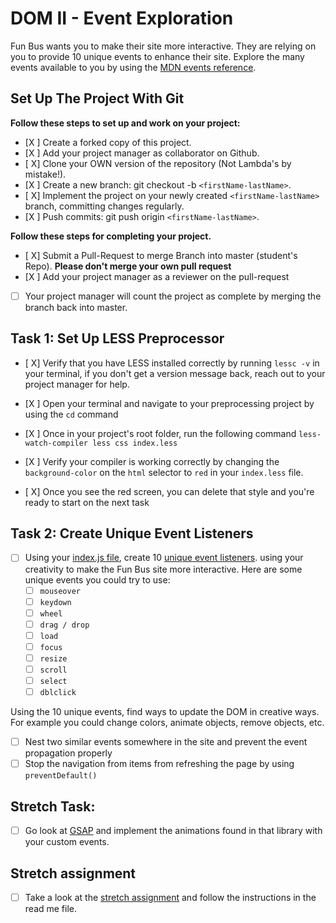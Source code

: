 # DOM II - Event Exploration

Fun Bus wants you to make their site more interactive. They are relying on you to provide 10 unique events to enhance their site. Explore the many events available to you by using the [MDN events reference](https://developer.mozilla.org/en-US/docs/Web/Events).

## Set Up The Project With Git

**Follow these steps to set up and work on your project:**

* [X ] Create a forked copy of this project.
* [X ] Add your project manager as collaborator on Github.
* [ X] Clone your OWN version of the repository (Not Lambda's by mistake!).
* [X ] Create a new branch: git checkout -b `<firstName-lastName>`.
* [ X] Implement the project on your newly created `<firstName-lastName>` branch, committing changes regularly.
* [X ] Push commits: git push origin `<firstName-lastName>`.

**Follow these steps for completing your project.**

* [ X] Submit a Pull-Request to merge <firstName-lastName> Branch into master (student's  Repo). **Please don't merge your own pull request**
* [X ] Add your project manager as a reviewer on the pull-request
* [ ] Your project manager will count the project as complete by merging the branch back into master.

## Task 1: Set Up LESS Preprocessor

* [ X] Verify that you have LESS installed correctly by running `lessc -v` in your terminal, if you don't get a version message back, reach out to your project manager for help.

* [X ] Open your terminal and navigate to your preprocessing project by using the `cd` command

* [X ] Once in your project's root folder, run the following command `less-watch-compiler less css index.less`

* [X ] Verify your compiler is working correctly by changing the `background-color` on the `html` selector to `red` in your `index.less` file.

* [ X] Once you see the red screen, you can delete that style and you're ready to start on the next task

## Task 2: Create Unique Event Listeners

* [ ] Using your [index.js file](js/index.js), create 10 [unique event listeners](https://developer.mozilla.org/en-US/docs/Web/Events). using your creativity to make the Fun Bus site more interactive.  Here are some unique events you could try to use: 
	* [ ] `mouseover`
	* [ ] `keydown`
	* [ ] `wheel`
	* [ ] `drag / drop`
	* [ ] `load`
	* [ ] `focus`
	* [ ] `resize`
	* [ ] `scroll`
	* [ ] `select`
	* [ ] `dblclick`

Using the 10 unique events, find ways to update the DOM in creative ways. For example you could change colors, animate objects, remove objects, etc.

* [ ] Nest two similar events somewhere in the site and prevent the event propagation properly
* [ ] Stop the navigation from items from refreshing the page by using `preventDefault()`

## Stretch Task:

* [ ] Go look at [GSAP](https://greensock.com/) and implement the animations found in that library with your custom events.

## Stretch assignment

* [ ] Take a look at the [stretch assignment](stretch-assignment) and follow the instructions in the read me file.